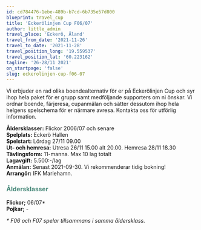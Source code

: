 ```yaml
---
id: cd784476-1ebe-489b-b7cd-6b735e57d800
blueprint: travel_cup
title: 'Eckerölinjen Cup F06/07'
author: little_admin
travel_place: 'Eckerö, Åland'
travel_from_date: '2021-11-26'
travel_to_date: '2021-11-28'
travel_position_long: '19.559537'
travel_position_lat: '60.223162'
tagline: '26-28/11 2021'
on_startpage: 'false'
slug: eckerolinjen-cup-f06-07
---
```

<p>Vi erbjuder en rad olika boendealternativ för er på Eckerölinjen Cup och syr ihop hela paket för er grupp samt medföljande supporters om ni önskar. Vi ordnar boende, färjeresa, cupanmälan och sätter dessutom ihop hela helgens spelschema för er närmare avresa. Kontakta oss för utförlig information.</p>
<p><strong>Åldersklasser:</strong> Flickor 2006/07 och senare<br />
<strong>Spelplats:</strong> Eckerö Hallen<br />
<strong>Spelstart:</strong> Lördag 27/11 09.00<br />
<strong>Ut- och hemresa:</strong> Utresa 26/11 15.00 alt 20.00. Hemresa 28/11 18.30<br />
<strong>Tävlingsform:</strong> 11-manna. Max 10 lag totalt<br />
<strong>Lagavgift:</strong> 5.500:-/lag<br />
<strong>Anmälan:</strong> Senast 2021-09-30. Vi rekommenderar tidig bokning!<br />
<strong>Arrangör:</strong> IFK Mariehamn.</p>
<h3><span style="color: #4a8a7b;">Åldersklasser</span></h3>
<p><strong>Flickor;</strong> 06/07*<br />
<strong>Pojkar;</strong> -</p>
<p><em>* F06 och F07 spelar tillsammans i samma åldersklass.<br />
</em></p>
